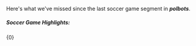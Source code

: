 Here's what we've missed since the last soccer game segment in ***polbots***.

##### Soccer Game Highlights:

{0}